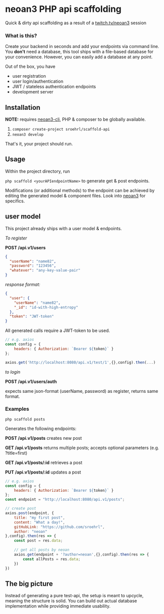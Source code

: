 # neoan3 PHP api scaffolding

Quick & dirty api scaffolding as a result of a [twitch.tv/neoan3](https://twitch.tv/neoan3) session



### What is this?
Create your backend in seconds and add your endpoints via command line. You **don't** need a database,
this tool ships with a file-based database for your convenience. However, you can easily add a database at any point.

Out of the box, you have

- user registration
- user login/authentication
- JWT / stateless authentication endpoints 
- development server

## Installation

**NOTE:** requires [neoan3-cli](https://github.com/neoan3/cli), PHP & composer
to be globally available. 

1. `composer create-project sroehrl/scaffold-api`
2. `neoan3 develop`

That's it, your project should run.

## Usage
Within the project directory, run

`php scaffold <yourAPIendpointName>` to generate get & post endpoints.

Modifications (or additional methods) to the endpoint can be achieved by editing the generated model & component files.
Look into [neoan3](https://neoan3.rocks) for specifics.

## user model

This project already ships with a user model & endpoints.

_To register_

**POST /api.v1/users**

```json
{
  "userName": "name82",
  "password": "123456",
  "whatever": "any-key-value-pair"
}
```
_response format:_
```json
{
  "user": {
    "userName": "name82",
    "_id": "id-with-high-entropy"
  },
  "token": "JWT-token"
}
```

All generated calls require a JWT-token to be used.

```javascript
// e.g. axios
const config = {
    headers: { Authorization: `Bearer ${token}` }
};

axios.get('http://localhost:8080/api.v1/test/1',{},config).then(...)
```
_to login_

**POST /api.v1/users/auth**

expects same json-format (userName, password) as register, returns same format.

### Examples

`php scaffold posts`

Generates the following endpoints:

**POST /api.v1/posts** creates new post

**GET /api.v1/posts** returns multiple posts; accepts optional parameters (e.g. ?title=first)

**GET /api.v1/posts/:id** retrieves a post

**PUT /api.v1/posts/:id** updates a post

```javascript
// e.g. axios
const config = {
    headers: { Authorization: `Bearer ${token}` }
};
const endpoint = "http://localhost:8080/api.v1/posts";

// create post
axios.post(endpoint, {
    title: "my first post",
    content: "What a day!",
    gitHubLink: "https://github.com/sroehrl",
    author: "neoan"
},config).then(res => {
    const post = res.data;
    
    // get all posts by neoan
    axios.get(endpoint + '?author=neoan',{},config).then(res => {
        const allPosts = res.data;    
    })
})
```

## The big picture

Instead of generating a pure test-api, the setup is meant to upcycle,
meaning the structure is solid. You can build out actual database implementation while providing immediate usability. 
